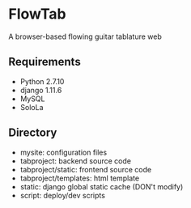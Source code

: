 # FlowTab

A browser-based flowing guitar tablature web
## Requirements

- Python 2.7.10
- django 1.11.6
- MySQL
- SoloLa

## Directory

- mysite: configuration files
- tabproject: backend source code
- tabproject/static: frontend source code
- tabproject/templates: html template
- static: django global static cache (DON't modify)
- script: deploy/dev scripts


